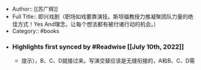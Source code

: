 - Author:: [[苏广辉]]
- Full Title:: 即兴戏剧（职场如戏要靠演技。斯坦福教授力推凝聚团队力量的绝佳方式！Yes And理念，让每个想法都有被付诸行动的机会。）
- Category:: #books
- ### Highlights first synced by #Readwise [[July 10th, 2022]]
    - 提示），B、C、D就接过来。写演交替应该是无缝衔接的，A和B、C、D需
